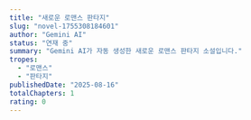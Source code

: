 ```yaml
---
title: "새로운 로맨스 판타지"
slug: "novel-1755308184601"
author: "Gemini AI"
status: "연재 중"
summary: "Gemini AI가 자동 생성한 새로운 로맨스 판타지 소설입니다."
tropes:
  - "로맨스"
  - "판타지"
publishedDate: "2025-08-16"
totalChapters: 1
rating: 0
---
```


